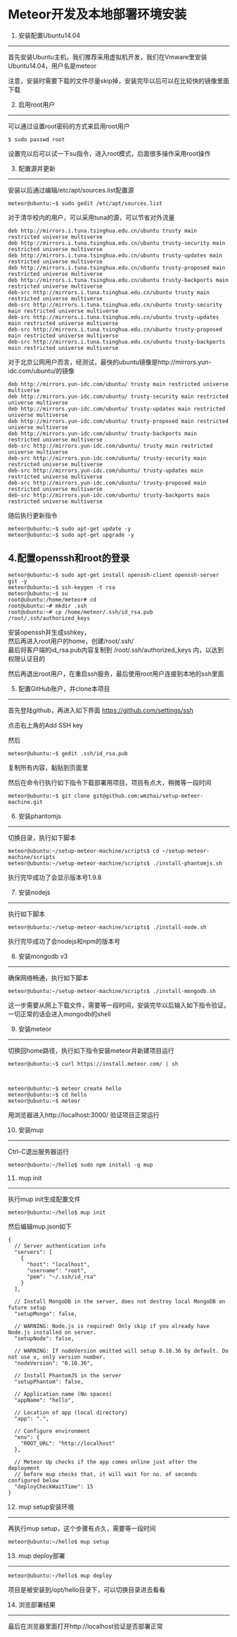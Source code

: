 # Meteor开发及本地部署环境安装




1. 安装配置Ubuntu14.04
-------

首先安装Ubuntu主机，我们推荐采用虚拟机开发，我们在Vmware里安装Ubuntu14.04，用户名是meteor

注意，安装时需要下载的文件尽量skip掉，安装完毕以后可以在比较快的镜像里面下载

2. 启用root用户
-------
 
可以通过设置root密码的方式来启用root用户

	$ sudo passwd root


设置完以后可以试一下su指令，进入root模式，后面很多操作采用root操作


3. 配置源并更新
-------


安装以后通过编辑/etc/apt/sources.list配置源




	meteor@ubuntu:~$ sudo gedit /etc/apt/sources.list

对于清华校内的用户，可以采用tuna的源，可以节省对外流量

	deb http://mirrors.i.tuna.tsinghua.edu.cn/ubuntu trusty main restricted universe multiverse
	deb http://mirrors.i.tuna.tsinghua.edu.cn/ubuntu trusty-security main restricted universe multiverse
	deb http://mirrors.i.tuna.tsinghua.edu.cn/ubuntu trusty-updates main restricted universe multiverse
	deb http://mirrors.i.tuna.tsinghua.edu.cn/ubuntu trusty-proposed main restricted universe multiverse
	deb http://mirrors.i.tuna.tsinghua.edu.cn/ubuntu trusty-backports main restricted universe multiverse
	deb-src http://mirrors.i.tuna.tsinghua.edu.cn/ubuntu trusty main restricted universe multiverse
	deb-src http://mirrors.i.tuna.tsinghua.edu.cn/ubuntu trusty-security main restricted universe multiverse
	deb-src http://mirrors.i.tuna.tsinghua.edu.cn/ubuntu trusty-updates main restricted universe multiverse
	deb-src http://mirrors.i.tuna.tsinghua.edu.cn/ubuntu trusty-proposed main restricted universe multiverse
	deb-src http://mirrors.i.tuna.tsinghua.edu.cn/ubuntu trusty-backports main restricted universe multiverse


对于北京公网用户而言，经测试，最快的ubuntu镜像是http://mirrors.yun-idc.com/ubuntu/的镜像

	deb http://mirrors.yun-idc.com/ubuntu/ trusty main restricted universe multiverse
	deb http://mirrors.yun-idc.com/ubuntu/ trusty-security main restricted universe multiverse
	deb http://mirrors.yun-idc.com/ubuntu/ trusty-updates main restricted universe multiverse
	deb http://mirrors.yun-idc.com/ubuntu/ trusty-proposed main restricted universe multiverse
	deb http://mirrors.yun-idc.com/ubuntu/ trusty-backports main restricted universe multiverse
	deb-src http://mirrors.yun-idc.com/ubuntu/ trusty main restricted universe multiverse
	deb-src http://mirrors.yun-idc.com/ubuntu/ trusty-security main restricted universe multiverse
	deb-src http://mirrors.yun-idc.com/ubuntu/ trusty-updates main restricted universe multiverse
	deb-src http://mirrors.yun-idc.com/ubuntu/ trusty-proposed main restricted universe multiverse
	deb-src http://mirrors.yun-idc.com/ubuntu/ trusty-backports main restricted universe multiverse

随后执行更新指令
	
	meteor@ubuntu:~$ sudo apt-get update -y 
	meteor@ubuntu:~$ sudo apt-get upgrade -y 




4.配置openssh和root的登录
-------


	meteor@ubuntu:~$ sudo apt-get install openssh-client openssh-server git -y
	meteor@ubuntu:~$ ssh-keygen -t rsa
	meteor@ubuntu:~$ su
	root@ubuntu:/home/meteor# cd
	root@ubuntu:~# mkdir .ssh
	root@ubuntu:~# cp /home/meteor/.ssh/id_rsa.pub /root/.ssh/authorized_keys 


安装openssh并生成sshkey，  
然后再进入root用户的home，创建/root/.ssh/  
最后将客户端的id_rsa.pub内容复制到 /root/.ssh/authorized_keys 内，以达到权限认证目的


然后再退出root用户，在重启ssh服务，最后使用root用户连接到本地的ssh里面




5. 配置GitHub账户，并clone本项目
-------


首先登陆github，再进入如下界面
https://github.com/settings/ssh

点击右上角的Add SSH key


然后

	meteor@ubuntu:~$ gedit .ssh/id_rsa.pub

复制所有内容，黏贴到页面里


然后在命令行执行如下指令下载部署用项目，项目有点大，稍微等一段时间

	meteor@ubuntu:~$ git clone git@github.com:wmzhai/setup-meteor-machine.git

6. 安装phantomjs
-------

切换目录，执行如下脚本

	meteor@ubuntu:~/setup-meteor-machine/scripts$ cd ~/setup-meteor-machine/scripts
	meteor@ubuntu:~/setup-meteor-machine/scripts$ ./install-phantomjs.sh

执行完毕成功了会显示版本号1.9.8

7. 安装nodejs
-------

执行如下脚本

	meteor@ubuntu:~/setup-meteor-machine/scripts$ ./install-node.sh 

执行完毕成功了会nodejs和npm的版本号


8. 安装mongodb v3
-------

确保网络畅通，执行如下脚本 
	
	meteor@ubuntu:~/setup-meteor-machine/scripts$ ./install-mongodb.sh

这一步需要从网上下载文件，需要等一段时间，安装完毕以后输入如下指令验证，一切正常的话会进入mongodb的shell


9. 安装meteor
-------

切换回home路径，执行如下指令安装meteor并新建项目运行

	meteor@ubuntu:~$ curl https://install.meteor.com/ | sh



	meteor@ubuntu:~$ meteor create hello
	meteor@ubuntu:~$ cd hello
	meteor@ubuntu:~$ meteor 





用浏览器进入http://localhost:3000/ 验证项目正常运行





10. 安装mup
-------


Ctrl-C退出服务器运行

	meteor@ubuntu:~/hello$ sudo npm install -g mup


11. mup init
-------

执行mup init生成配置文件

	meteor@ubuntu:~/hello$ mup init



然后编辑mup.json如下

	{
	  // Server authentication info
	  "servers": [
	    {
	      "host": "localhost",
	      "username": "root",
	      "pem": "~/.ssh/id_rsa"
	    }
	  ],
	
	  // Install MongoDB in the server, does not destroy local MongoDB on future setup
	  "setupMongo": false,
	
	  // WARNING: Node.js is required! Only skip if you already have Node.js installed on server.
	  "setupNode": false,
	
	  // WARNING: If nodeVersion omitted will setup 0.10.36 by default. Do not use v, only version number.
	  "nodeVersion": "0.10.36",
	
	  // Install PhantomJS in the server
	  "setupPhantom": false,
	
	  // Application name (No spaces)
	  "appName": "hello",
	
	  // Location of app (local directory)
	  "app": ".",
	
	  // Configure environment
	  "env": {
	    "ROOT_URL": "http://localhost"
	  },
	
	  // Meteor Up checks if the app comes online just after the deployment
	  // before mup checks that, it will wait for no. of seconds configured below
	  "deployCheckWaitTime": 15
	}


12. mup setup安装环境
-------

再执行mup setup，这个步骤有点久，需要等一段时间

	meteor@ubuntu:~/hello$ mup setup



13. mup deploy部署
-------

	meteor@ubuntu:~/hello$ mup deploy


项目是被安装到/opt/hello目录下，可以切换目录进去看看


14. 浏览部署结果
-------

最后在浏览器里面打开http://localhost验证是否部署正常


